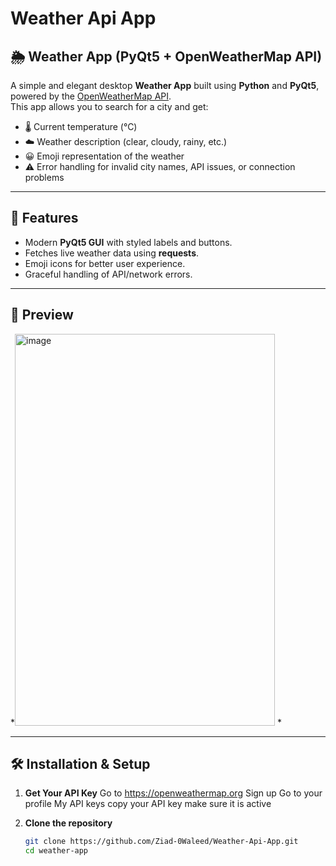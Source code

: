 # Weather Api App
## 🌦️ Weather App (PyQt5 + OpenWeatherMap API)

A simple and elegant desktop **Weather App** built using **Python** and **PyQt5**, powered by the [OpenWeatherMap API](https://openweathermap.org/api).  
This app allows you to search for a city and get:

- 🌡️ Current temperature (°C)  
- ☁️ Weather description (clear, cloudy, rainy, etc.)  
- 😀 Emoji representation of the weather  
- ⚠️ Error handling for invalid city names, API issues, or connection problems  

---

## 🚀 Features
- Modern **PyQt5 GUI** with styled labels and buttons.  
- Fetches live weather data using **requests**.  
- Emoji icons for better user experience.  
- Graceful handling of API/network errors.  

---

## 📸 Preview
*<img width="416" height="627" alt="image" src="https://github.com/user-attachments/assets/8e92bd54-94de-4984-9263-6ba342ec7db7" />
*  

---

## 🛠️ Installation & Setup
1. **Get Your API Key**
   Go to https://openweathermap.org
   Sign up
   Go to your profile
   My API keys
   copy your API key
   make sure it is active

1. **Clone the repository**  
   ```bash
   git clone https://github.com/Ziad-0Waleed/Weather-Api-App.git
   cd weather-app
